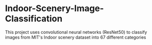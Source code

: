# Indoor-Scenery-Image-Classification
This project uses convolutional neural networks (ResNet50) to classify images from MIT's Indoor scenery dataset into 67 different categories
